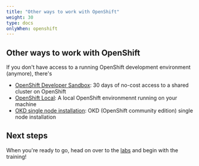 ```yaml
---
title: "Other ways to work with OpenShift"
weight: 30
type: docs
onlyWhen: openshift
---
```


## Other ways to work with OpenShift

If you don't have access to a running OpenShift development environment (anymore), there's

* [OpenShift Developer Sandbox](https://developers.redhat.com/developer-sandbox): 30 days of no-cost access to a shared cluster on OpenShift
* [OpenShift Local](https://developers.redhat.com/products/openshift-local/overview): A local OpenShift environmennt running on your machine
* [OKD single node installation](https://docs.okd.io/latest/installing/installing_sno/install-sno-preparing-to-install-sno.html): OKD (OpenShift community edition) single node installation


## Next steps

When you're ready to go, head on over to the [labs](../../docs/) and begin with the training!
